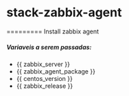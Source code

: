 # stack-zabbix-agent
=========
Install zabbix agent

##### Variaveis a serem passadas:
- {{ zabbix_server }}
- {{ zabbix_agent_package }}
- {{ centos_version }}
- {{ zabbix_release }}
